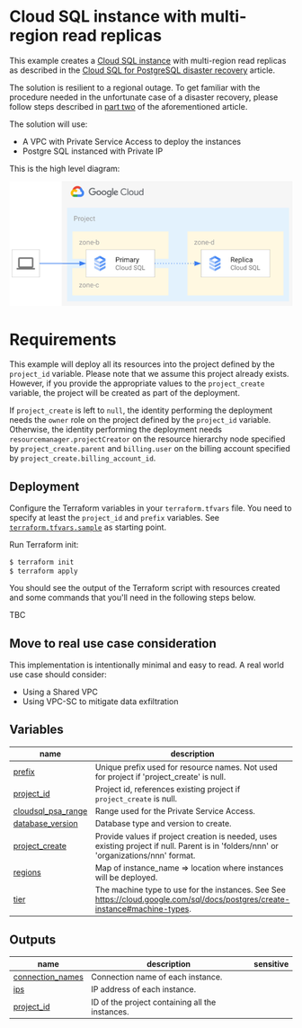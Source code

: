 # Cloud SQL instance with multi-region read replicas

This example creates a [Cloud SQL instance](https://cloud.google.com/sql) with multi-region read replicas as described in the [Cloud SQL for PostgreSQL disaster recovery](https://cloud.google.com/architecture/cloud-sql-postgres-disaster-recovery-complete-failover-fallback) article.

The solution is resilient to a regional outage. To get familiar with the procedure needed in the unfortunate case of a disaster recovery, please follow steps described in [part two](https://cloud.google.com/architecture/cloud-sql-postgres-disaster-recovery-complete-failover-fallback#phase-2) of the aforementioned article.

The solution will use:
- A VPC with Private Service Access to deploy the instances
- Postgre SQL instanced with Private IP

This is the high level diagram:

![Cloud SQL multi-region.](diagram.png "Cloud SQL multi-region")

# Requirements

This example will deploy all its resources into the project defined by the `project_id` variable. Please note that we assume this project already exists. However, if you provide the appropriate values to the `project_create` variable, the project will be created as part of the deployment.

If `project_create` is left to `null`, the identity performing the deployment needs the `owner` role on the project defined by the `project_id` variable. Otherwise, the identity performing the deployment needs `resourcemanager.projectCreator` on the resource hierarchy node specified by `project_create.parent` and `billing.user` on the billing account specified by `project_create.billing_account_id`.


## Deployment

Configure the Terraform variables in your `terraform.tfvars` file. You need to specify at least the `project_id` and `prefix` variables. See  [`terraform.tfvars.sample`](terraform.tfvars.sample) as starting point.

Run Terraform init:

```
$ terraform init
$ terraform apply
```

You should see the output of the Terraform script with resources created and some commands that you'll need in the following steps below.

TBC

## Move to real use case consideration

This implementation is intentionally minimal and easy to read. A real world use case should consider:
 - Using a Shared VPC
 - Using VPC-SC to mitigate data exfiltration
<!-- BEGIN TFDOC -->

## Variables

| name | description | type | required | default |
|---|---|:---:|:---:|:---:|
| [prefix](variables.tf#L29) | Unique prefix used for resource names. Not used for project if 'project_create' is null. | <code>string</code> | ✓ |  |
| [project_id](variables.tf#L43) | Project id, references existing project if `project_create` is null. | <code>string</code> | ✓ |  |
| [cloudsql_psa_range](variables.tf#L17) | Range used for the Private Service Access. | <code>string</code> |  | <code>&#34;10.60.0.0&#47;16&#34;</code> |
| [database_version](variables.tf#L23) | Database type and version to create. | <code>string</code> |  | <code>&#34;POSTGRES_13&#34;</code> |
| [project_create](variables.tf#L34) | Provide values if project creation is needed, uses existing project if null. Parent is in 'folders/nnn' or 'organizations/nnn' format. | <code title="object&#40;&#123;&#10;  billing_account_id &#61; string&#10;  parent             &#61; string&#10;&#125;&#41;">object&#40;&#123;&#8230;&#125;&#41;</code> |  | <code>null</code> |
| [regions](variables.tf#L48) | Map of instance_name => location where instances will be deployed. | <code>map&#40;string&#41;</code> |  | <code title="&#123;&#10;  primary &#61; &#34;europe-west1&#34;&#10;  replica &#61; &#34;europe-west3&#34;&#10;&#125;">&#123;&#8230;&#125;</code> |
| [tier](variables.tf#L61) | The machine type to use for the instances. See See https://cloud.google.com/sql/docs/postgres/create-instance#machine-types. | <code>string</code> |  | <code>&#34;db-g1-small&#34;</code> |

## Outputs

| name | description | sensitive |
|---|---|:---:|
| [connection_names](outputs.tf#L17) | Connection name of each instance. |  |
| [ips](outputs.tf#L22) | IP address of each instance. |  |
| [project_id](outputs.tf#L27) | ID of the project containing all the instances. |  |

<!-- END TFDOC -->
